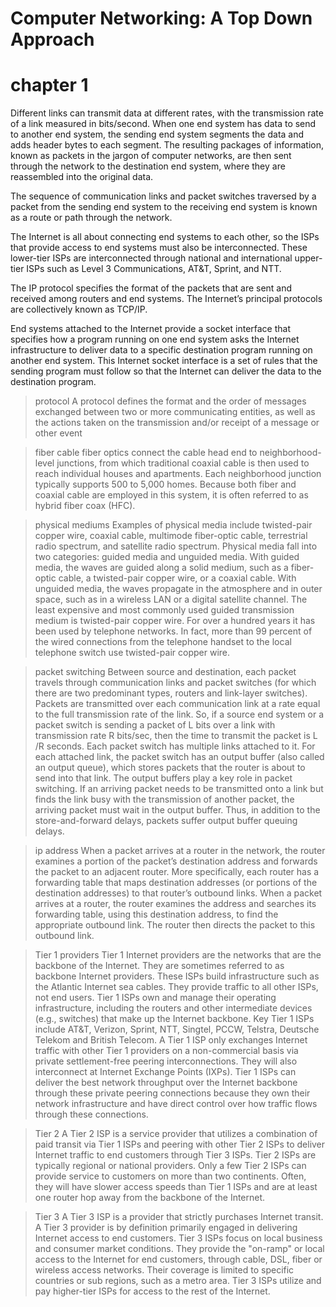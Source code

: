 # Computer Networking: A Top Down Approach

# chapter 1
Different links can transmit data at different rates, with the transmission rate of a link measured in
bits/second. When one end system has data to send to another end system, the sending end system
segments the data and adds header bytes to each segment. The resulting packages of information,
known as packets in the jargon of computer networks, are then sent through the network to the
destination end system, where they are reassembled into the original data.

The sequence of communication links and packet switches traversed by a packet from the sending end system to the receiving end
system is known as a route or path through the network.

The Internet is all about connecting end
systems to each other, so the ISPs that provide access to end systems must also be interconnected.
These lower-tier ISPs are interconnected through national and international upper-tier ISPs such as
Level 3 Communications, AT&T, Sprint, and NTT.

The IP protocol specifies
the format of the packets that are sent and received among routers and end systems. The Internet’s
principal protocols are collectively known as TCP/IP.

End systems attached to the Internet provide a socket interface that specifies how a program running
on one end system asks the Internet infrastructure to deliver data to a specific destination program
running on another end system. This Internet socket interface is a set of rules that the sending program
must follow so that the Internet can deliver the data to the destination program.

> protocol 
A protocol defines the format and the order of messages exchanged between two or more
communicating entities, as well as the actions taken on the transmission and/or receipt of a message
or other event

> fiber cable
fiber optics connect the cable head end to neighborhood-level junctions, from which traditional
coaxial cable is then used to reach individual houses and apartments. Each neighborhood junction
typically supports 500 to 5,000 homes. Because both fiber and coaxial cable are employed in this
system, it is often referred to as hybrid fiber coax (HFC).

> physical mediums 
Examples of physical media include twisted-pair
copper wire, coaxial cable, multimode fiber-optic cable, terrestrial radio spectrum, and satellite radio
spectrum. Physical media fall into two categories: guided media and unguided media. With guided
media, the waves are guided along a solid medium, such as a fiber-optic cable, a twisted-pair copper
wire, or a coaxial cable. With unguided media, the waves propagate in the atmosphere and in outer
space, such as in a wireless LAN or a digital satellite channel. 
The least expensive and most commonly used guided transmission medium is twisted-pair copper wire.
For over a hundred years it has been used by telephone networks. In fact, more than 99 percent of the
wired connections from the telephone handset to the local telephone switch use twisted-pair copper
wire. 

> packet switching 
Between source and destination, each packet travels through communication links and packet switches (for
which there are two predominant types, routers and link-layer switches). Packets are transmitted over
each communication link at a rate equal to the full transmission rate of the link. So, if a source end
system or a packet switch is sending a packet of L bits over a link with transmission rate R bits/sec, then
the time to transmit the packet is L /R seconds.
Each packet switch has multiple links attached to it. For each attached link, the packet switch has an
output buffer (also called an output queue), which stores packets that the router is about to send into
that link. The output buffers play a key role in packet switching. If an arriving packet needs to be
transmitted onto a link but finds the link busy with the transmission of another packet, the arriving packet
must wait in the output buffer. Thus, in addition to the store-and-forward delays, packets suffer output
buffer queuing delays.

> ip address
When a packet
arrives at a router in the network, the router examines a portion of the packet’s destination address and
forwards the packet to an adjacent router. More specifically, each router has a forwarding table that
maps destination addresses (or portions of the destination addresses) to that router’s outbound links.
When a packet arrives at a router, the router examines the address and searches its forwarding table,
using this destination address, to find the appropriate outbound link. The router then directs the packet
to this outbound link.

> Tier 1 providers
Tier 1 Internet providers are the networks that are the backbone of the Internet. They are sometimes referred to as backbone Internet providers. These ISPs build infrastructure such as the Atlantic Internet sea cables. They provide traffic to all other ISPs, not end users. Tier 1 ISPs own and manage their operating infrastructure, including the routers and other intermediate devices (e.g., switches) that make up the Internet backbone. Key Tier 1 ISPs include AT&T, Verizon, Sprint, NTT, Singtel, PCCW, Telstra, Deutsche Telekom and British Telecom.
A Tier 1 ISP only exchanges Internet traffic with other Tier 1 providers on a non-commercial basis via private settlement-free peering interconnections. They will also interconnect at Internet Exchange Points (IXPs). Tier 1 ISPs can deliver the best network throughput over the Internet backbone through these private peering connections because they own their network infrastructure and have direct control over how traffic flows through these connections.

> Tier 2
A Tier 2 ISP is a service provider that utilizes a combination of paid transit via Tier 1 ISPs and peering with other Tier 2 ISPs to deliver Internet traffic to end customers through Tier 3 ISPs. Tier 2 ISPs are typically regional or national providers. Only a few Tier 2 ISPs can provide service to customers on more than two continents. Often, they will have slower access speeds than Tier 1 ISPs and are at least one router hop away from the backbone of the Internet.

> Tier 3
A Tier 3 ISP is a provider that strictly purchases Internet transit. A Tier 3 provider is by definition primarily engaged in delivering Internet access to end customers. Tier 3 ISPs focus on local business and consumer market conditions. They provide the "on-ramp" or local access to the Internet for end customers, through cable, DSL, fiber or wireless access networks. Their coverage is limited to specific countries or sub regions, such as a metro area. Tier 3 ISPs utilize and pay higher-tier ISPs for access to the rest of the Internet.